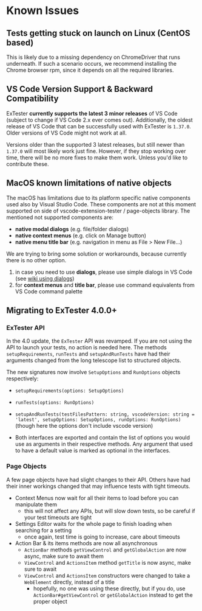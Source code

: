 # Known Issues

## Tests getting stuck on launch on Linux (CentOS based)

This is likely due to a missing dependency on ChromeDriver that runs underneath. If such a scenario occurs, we recommend installing the Chrome browser rpm, since it depends on all the required libraries.

## VS Code Version Support & Backward Compatibility

ExTester **currently supports the latest 3 minor releases** of VS Code (subject to change if VS Code 2.x ever comes out). Additionally, the oldest release of VS Code that can be successfully used with ExTester is `1.37.0`. Older versions of VS Code might not work at all.

Versions older than the supported 3 latest releases, but still newer than `1.37.0` will most likely work just fine. However, if they stop working over time, there will be no more fixes to make them work. Unless you'd like to contribute these.

## MacOS known limitations of native objects

The macOS has limitations due to its platform specific native components used also by Visual Studio Code. These components are not at this moment supported on side of vscode-extension-tester / page-objects library. The mentioned not supported components are:

- **native modal dialogs** (e.g. file/folder dialogs)
- **native context menus** (e.g. click on Manage button)
- **native menu title bar** (e.g. navigation in menu as File > New File...)

We are trying to bring some solution or workarounds, because currently there is no other option.

1. in case you need to use **dialogs**, please use simple dialogs in VS Code (see [wiki using dialogs](https://github.com/redhat-developer/vscode-extension-tester/wiki#using-dialogs))
2. for **context menus** and **title bar**, please use command equivalents from VS Code command palette

## Migrating to ExTester 4.0.0+

### ExTester API

In the 4.0 update, the `ExTester` API was revamped. If you are not using the API to launch your tests, no action is needed here.
The methods `setupRequirements`, `runTests` and `setupAndRunTests` have had their arguments changed from the long telescope list to structured objects.

The new signatures now involve `SetupOptions` and `RunOptions` objects respectively:

- `setupRequirements(options: SetupOptions)`
- `runTests(options: RunOptions)`
- `setupAndRunTests(testFilesPattern: string, vscodeVersion: string = 'latest', setupOptions: SetupOptions, runOptions: RunOptions)` (though here the options don't include vscode version)

- Both interfaces are exported and contain the list of options you would use as arguments in their respective methods. Any argument that used to have a default value is marked as optional in the interfaces.

### Page Objects

A few page objects have had slight changes to their API. Others have had their inner workings changed that may influence tests with tight timeouts.

- Context Menus now wait for all their items to load before you can manipulate them
  - this will not affect any APIs, but will slow down tests, so be careful if your test timeouts are tight
- Settings Editor waits for the whole page to finish loading when searching for a setting
  - once again, test time is going to increase, care about timeouts
- Action Bar & its items methods are now all asynchronous
  - `ActionBar` methods `getViewControl` and `getGlobalAction` are now async, make sure to await them
  - `ViewControl` and `ActionsItem` method `getTitle` is now async, make sure to await
  - `ViewControl` and `ActionsItem` constructors were changed to take a `WebElement` directly, instead of a title
    - hopefully, no one was using these directly, but if you do, use `ActionBar#getViewControl` or `getGlobalAction` instead to get the proper object
